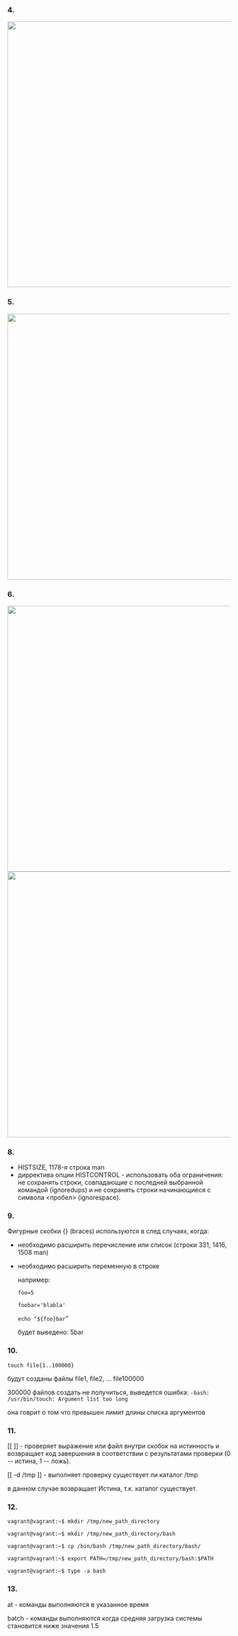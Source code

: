 ### 4.

<img src="https://drive.google.com/uc?export=view&id=1M7DQCX12wJ6I8yR-_hqj-z2k0EUWcfIY" width="600px">

### 5.

<img src="https://drive.google.com/uc?export=view&id=1zpfTb1shzMAo-XPU3_2OiLs7_KqzgHC5" width="600px">



### 6.

<img src="https://drive.google.com/uc?export=view&id=1PU1wrQOPqT-5fYCnL_dvW1gufDcqF2dN" width="600px">

<img src="https://drive.google.com/uc?export=view&id=1-YYfyR-L_9K-714OS7IIFaBTJOWbjNIL" width="600px">



### 8.

 - HISTSIZE, 1178-я строка man
 - дирректива опции HISTCONTROL - использовать оба ограничения: не сохранять строки, совпадающие с последней выбранной командой (ignoredups)  и не сохранять строки начинающиеся с символа <пробел> (ignorespace).

### 9.

Фигурные скобки {} (braces) используются в след случаях, когда:

- необходимо расширить перечисление или список (строки 331, 1416, 1508 man)

- необходимо расширить переменную в строке

  например: 

  `foo=5`

  `foobar='blabla'`

  `echo "${foo}bar`" 

  будет выведено: 5bar

### 10.

`touch file{1..100000}`

будут созданы файлы file1, file2, ... file100000

300000 файлов создать не получиться, выведется ошибка:
 `-bash: /usr/bin/touch: Argument list too long`

она говрит о том что превышен лимит длины списка аргументов



### 11.

[[ ]]  - проверяет выражение или файл внутри скобок на истинность и возвращает код завершения в соответствии с результатами проверки (0 -- истина, 1 -- ложь).

[[ -d /tmp ]] - выполняет проверку существует ли каталог /tmp

в данном случае возвращает  Истина, т.к. каталог существует.



### 12.

`vagrant@vagrant:~$ mkdir /tmp/new_path_directory`

`vagrant@vagrant:~$ mkdir /tmp/new_path_directory/bash`

`vagrant@vagrant:~$ cp /bin/bash /tmp/new_path_directory/bash/`

`vagrant@vagrant:~$ export PATH=/tmp/new_path_directory/bash:$PATH`

`vagrant@vagrant:~$ type -a bash`



### 13.

at - команды выполняются в указанное время

batch - команды выполняются когда средняя загрузка системы становится ниже значения 1.5













